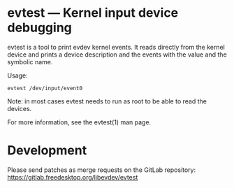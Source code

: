 evtest — Kernel input device debugging
======================================

evtest is a tool to print evdev kernel events. It reads directly from the
kernel device and prints a device description and the events with the value
and the symbolic name.

Usage:

    evtest /dev/input/event0

Note: in most cases evtest needs to run as root to be able to read the
devices.

For more information, see the evtest(1) man page.

Development
==========

Please send patches as merge requests on the GitLab repository:
https://gitlab.freedesktop.org/libevdev/evtest
